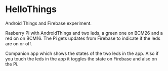 # HelloThings
Android Things and Firebase experiment.

Rasberry Pi with AndroidThings and two leds, a green one on BCM26 and a red on on BCM16. The Pi gets updates from Firebase to indicate if the leds are on or off. 

Companion app which shows the states of the two leds in the app. Also if you touch the leds in the app it toggles the state on Firebase and also on the Pi.
